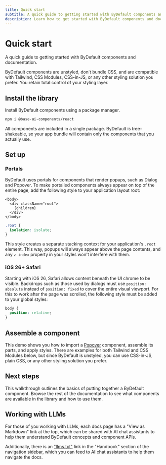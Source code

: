 ```yaml
---
title: Quick start
subtitle: A quick guide to getting started with ByDefault components and documentation.
description: Learn how to get started with ByDefault components and documentation.
---
```


# Quick start

A quick guide to getting started with ByDefault components and documentation.

ByDefault components are unstyled, don't bundle CSS, and are compatible with Tailwind, CSS Modules, CSS-in-JS, or any other styling solution you prefer.
You retain total control of your styling layer.

## Install the library

Install ByDefault components using a package manager.

```bash
npm i @base-ui-components/react
```

All components are included in a single package. ByDefault is tree-shakeable, so your app bundle will contain only the components that you actually use.

## Set up

### Portals

ByDefault uses portals for components that render popups, such as Dialog and Popover. To make portalled components always appear on top of the entire page, add the following style to your application layout root:

```tsx
<body>
  <div className="root">
    {children}
  </div>
</body>
```

```css
.root {
  isolation: isolate;
}
```

This style creates a separate stacking context for your application's `.root` element. This way, popups will always appear above the page contents, and any `z-index` property in your styles won't interfere with them.

### iOS 26+ Safari

Starting with iOS 26, Safari allows content beneath the UI chrome to be visible. Backdrops such as those used by dialogs must use `position: absolute` instead of `position: fixed` to cover the entire visual viewport. For this to work after the page was scrolled, the following style must be added to your global styles:

```css
body {
  position: relative;
}
```

## Assemble a component

This demo shows you how to import a [Popover](/react/components/popover) component, assemble its parts, and apply styles. There are examples for both Tailwind and CSS Modules below, but since ByDefault is unstyled, you can use CSS-in-JS, plain CSS, or any other styling solution you prefer.

## Next steps

This walkthrough outlines the basics of putting together a ByDefault component. Browse the rest of the documentation to see what components are available in the library and how to use them.

## Working with LLMs

For those of you working with LLMs, each docs page has a "View as Markdown" link at the top, which can be shared with AI chat assistants to help them understand ByDefault concepts and component APIs.

Additionally, there is an ["llms.txt"](/llms.txt) link in the "Handbook" section of the navigation sidebar, which you can feed to AI chat assistants to help them navigate the docs.
